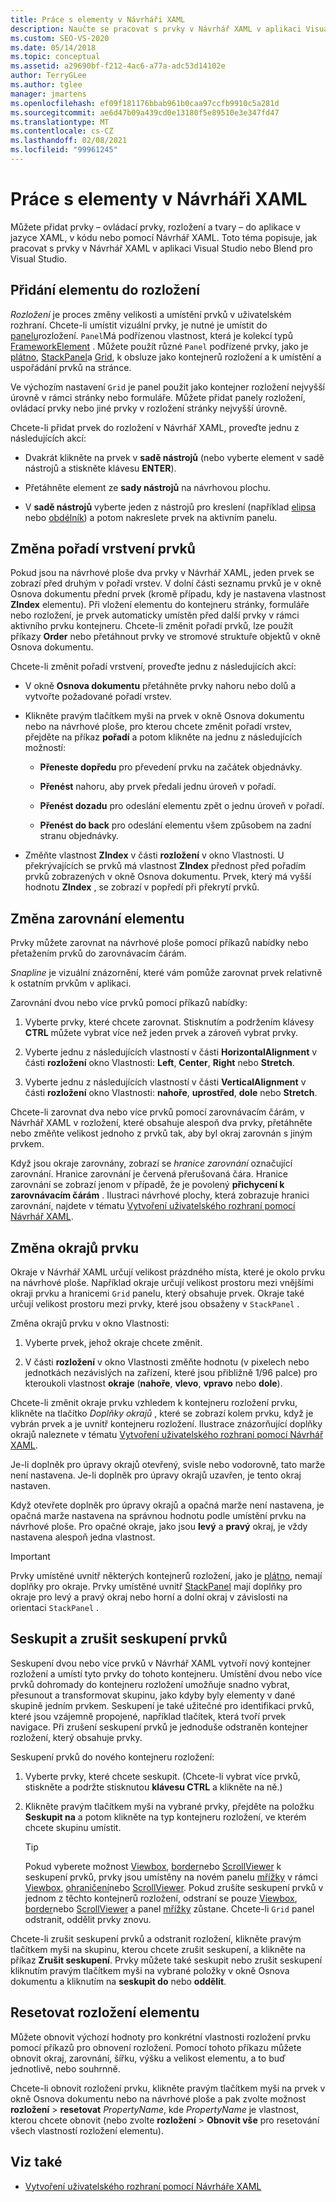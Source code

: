 ```yaml
---
title: Práce s elementy v Návrháři XAML
description: Naučte se pracovat s prvky v Návrhář XAML v aplikaci Visual Studio nebo Blend pro Visual Studio.
ms.custom: SEO-VS-2020
ms.date: 05/14/2018
ms.topic: conceptual
ms.assetid: a29690bf-f212-4ac6-a77a-adc53d14102e
author: TerryGLee
ms.author: tglee
manager: jmartens
ms.openlocfilehash: ef09f181176bbab961b0caa97ccfb9910c5a281d
ms.sourcegitcommit: ae6d47b09a439cd0e13180f5e89510e3e347fd47
ms.translationtype: MT
ms.contentlocale: cs-CZ
ms.lasthandoff: 02/08/2021
ms.locfileid: "99961245"
---
```

# <a name="work-with-elements-in-xaml-designer"></a>Práce s elementy v Návrháři XAML

Můžete přidat prvky – ovládací prvky, rozložení a tvary – do aplikace v jazyce XAML, v kódu nebo pomocí Návrhář XAML. Toto téma popisuje, jak pracovat s prvky v Návrhář XAML v aplikaci Visual Studio nebo Blend pro Visual Studio.

## <a name="add-an-element-to-a-layout"></a>Přidání elementu do rozložení

*Rozložení* je proces změny velikosti a umístění prvků v uživatelském rozhraní. Chcete-li umístit vizuální prvky, je nutné je umístit do [panelu](xref:Windows.UI.Xaml.Controls.Panel)rozložení. `Panel`Má podřízenou vlastnost, která je kolekcí typů [FrameworkElement](xref:Windows.UI.Xaml.FrameworkElement) . Můžete použít různé `Panel` podřízené prvky, jako je [plátno](xref:Windows.UI.Xaml.Controls.Canvas), [StackPanel](xref:Windows.UI.Xaml.Controls.StackPanel)a [Grid](xref:Windows.UI.Xaml.Controls.Grid), k obsluze jako kontejnerů rozložení a k umístění a uspořádání prvků na stránce.

Ve výchozím nastavení `Grid` je panel použit jako kontejner rozložení nejvyšší úrovně v rámci stránky nebo formuláře. Můžete přidat panely rozložení, ovládací prvky nebo jiné prvky v rozložení stránky nejvyšší úrovně.

Chcete-li přidat prvek do rozložení v Návrhář XAML, proveďte jednu z následujících akcí:

- Dvakrát klikněte na prvek v **sadě nástrojů** (nebo vyberte element v sadě nástrojů a stiskněte klávesu **ENTER**).

- Přetáhněte element ze **sady nástrojů** na návrhovou plochu.

- V **sadě nástrojů** vyberte jeden z nástrojů pro kreslení (například [elipsa](xref:Windows.UI.Xaml.Shapes.Ellipse) nebo [obdélník](xref:Windows.UI.Xaml.Shapes.Rectangle)) a potom nakreslete prvek na aktivním panelu.

## <a name="change-the-layering-order-of-elements"></a>Změna pořadí vrstvení prvků

Pokud jsou na návrhové ploše dva prvky v Návrhář XAML, jeden prvek se zobrazí před druhým v pořadí vrstev. V dolní části seznamu prvků je v okně Osnova dokumentu přední prvek (kromě případu, kdy je nastavena vlastnost **ZIndex** elementu). Při vložení elementu do kontejneru stránky, formuláře nebo rozložení, je prvek automaticky umístěn před další prvky v rámci aktivního prvku kontejneru. Chcete-li změnit pořadí prvků, lze použít příkazy **Order** nebo přetáhnout prvky ve stromové struktuře objektů v okně Osnova dokumentu.

Chcete-li změnit pořadí vrstvení, proveďte jednu z následujících akcí:

- V okně **Osnova dokumentu** přetáhněte prvky nahoru nebo dolů a vytvořte požadované pořadí vrstev.

- Klikněte pravým tlačítkem myši na prvek v okně Osnova dokumentu nebo na návrhové ploše, pro kterou chcete změnit pořadí vrstev, přejděte na příkaz **pořadí** a potom klikněte na jednu z následujících možností:

  - **Přeneste dopředu** pro převedení prvku na začátek objednávky.

  - **Přenést** nahoru, aby prvek předali jednu úroveň v pořadí.

  - **Přenést dozadu** pro odeslání elementu zpět o jednu úroveň v pořadí.

  - **Přenést do back** pro odeslání elementu všem způsobem na zadní stranu objednávky.

- Změňte vlastnost **ZIndex** v části **rozložení** v okno Vlastnosti. U překrývajících se prvků má vlastnost **ZIndex** přednost před pořadím prvků zobrazených v okně Osnova dokumentu. Prvek, který má vyšší hodnotu **ZIndex** , se zobrazí v popředí při překrytí prvků.

## <a name="change-the-alignment-of-an-element"></a>Změna zarovnání elementu

Prvky můžete zarovnat na návrhové ploše pomocí příkazů nabídky nebo přetažením prvků do zarovnávacím čárám.

*Snapline* je vizuální znázornění, které vám pomůže zarovnat prvek relativně k ostatním prvkům v aplikaci.

Zarovnání dvou nebo více prvků pomocí příkazů nabídky:

1. Vyberte prvky, které chcete zarovnat. Stisknutím a podržením klávesy **CTRL** můžete vybrat více než jeden prvek a zároveň vybrat prvky.

2. Vyberte jednu z následujících vlastností v části **HorizontalAlignment** v části **rozložení** okno Vlastnosti: **Left**, **Center**, **Right** nebo **Stretch**.

3. Vyberte jednu z následujících vlastností v části **VerticalAlignment** v části **rozložení** okno Vlastnosti: **nahoře**, **uprostřed**, **dole** nebo **Stretch**.

Chcete-li zarovnat dva nebo více prvků pomocí zarovnávacím čárám, v Návrhář XAML v rozložení, které obsahuje alespoň dva prvky, přetáhněte nebo změňte velikost jednoho z prvků tak, aby byl okraj zarovnán s jiným prvkem.

Když jsou okraje zarovnány, zobrazí se *hranice zarovnání* označující zarovnání. Hranice zarovnání je červená přerušovaná čára. Hranice zarovnání se zobrazí jenom v případě, že je povolený **přichycení k zarovnávacím čárám** . Ilustraci návrhové plochy, která zobrazuje hranici zarovnání, najdete v tématu [Vytvoření uživatelského rozhraní pomocí Návrhář XAML](../xaml-tools/creating-a-ui-by-using-xaml-designer-in-visual-studio.md).

## <a name="change-an-elements-margins"></a>Změna okrajů prvku

Okraje v Návrhář XAML určují velikost prázdného místa, které je okolo prvku na návrhové ploše. Například okraje určují velikost prostoru mezi vnějšími okraji prvku a hranicemi  `Grid` panelu, který obsahuje prvek. Okraje také určují velikost prostoru mezi prvky, které jsou obsaženy v `StackPanel` .

Změna okrajů prvku v okno Vlastnosti:

1. Vyberte prvek, jehož okraje chcete změnit.

2. V části **rozložení** v okno Vlastnosti změňte hodnotu (v pixelech nebo jednotkách nezávislých na zařízení, které jsou přibližně 1/96 palce) pro kteroukoli vlastnost **okraje** (**nahoře**, **vlevo**, **vpravo** nebo **dole**).

Chcete-li změnit okraje prvku vzhledem k kontejneru rozložení prvku, klikněte na tlačítko *Doplňky okrajů* , které se zobrazí kolem prvku, když je vybrán prvek a je uvnitř kontejneru rozložení. Ilustrace znázorňující doplňky okrajů naleznete v tématu [Vytvoření uživatelského rozhraní pomocí Návrhář XAML](../xaml-tools/creating-a-ui-by-using-xaml-designer-in-visual-studio.md).

Je-li doplněk pro úpravy okrajů otevřený, svisle nebo vodorovně, tato marže není nastavena. Je-li doplněk pro úpravy okrajů uzavřen, je tento okraj nastaven.

Když otevřete doplněk pro úpravy okrajů a opačná marže není nastavena, je opačná marže nastavena na správnou hodnotu podle umístění prvku na návrhové ploše. Pro opačné okraje, jako jsou **levý** a **pravý** okraj, je vždy nastavena alespoň jedna vlastnost.

> [!IMPORTANT]
> Prvky umístěné uvnitř některých kontejnerů rozložení, jako je [plátno](xref:Windows.UI.Xaml.Controls.Canvas), nemají doplňky pro okraje. Prvky umístěné uvnitř [StackPanel](xref:Windows.UI.Xaml.Controls.StackPanel) mají doplňky pro okraje pro levý a pravý okraj nebo horní a dolní okraj v závislosti na orientaci `StackPanel` .

## <a name="group-and-ungroup-elements"></a>Seskupit a zrušit seskupení prvků

Seskupení dvou nebo více prvků v Návrhář XAML vytvoří nový kontejner rozložení a umístí tyto prvky do tohoto kontejneru. Umístění dvou nebo více prvků dohromady do kontejneru rozložení umožňuje snadno vybrat, přesunout a transformovat skupinu, jako kdyby byly elementy v dané skupině jedním prvkem. Seskupení je také užitečné pro identifikaci prvků, které jsou vzájemně propojené, například tlačítek, která tvoří prvek navigace. Při zrušení seskupení prvků je jednoduše odstraněn kontejner rozložení, který obsahuje prvky.

Seskupení prvků do nového kontejneru rozložení:

1. Vyberte prvky, které chcete seskupit. (Chcete-li vybrat více prvků, stiskněte a podržte stisknutou **klávesu CTRL** a klikněte na ně.)

2. Klikněte pravým tlačítkem myši na vybrané prvky, přejděte na položku **Seskupit na** a potom klikněte na typ kontejneru rozložení, ve kterém chcete skupinu umístit.

    > [!TIP]
    > Pokud vyberete možnost [Viewbox](xref:Windows.UI.Xaml.Controls.Viewbox), [border](xref:Windows.UI.Xaml.Controls.Border)nebo [ScrollViewer](xref:Windows.UI.Xaml.Controls.ScrollViewer) k seskupení prvků, prvky jsou umístěny na novém panelu [mřížky](xref:Windows.UI.Xaml.Controls.Grid) v rámci [Viewbox](xref:Windows.UI.Xaml.Controls.Viewbox), [ohraničení](xref:Windows.UI.Xaml.Controls.Border)nebo [ScrollViewer](xref:Windows.UI.Xaml.Controls.ScrollViewer). Pokud zrušíte seskupení prvků v jednom z těchto kontejnerů rozložení, odstraní se pouze [Viewbox](xref:Windows.UI.Xaml.Controls.Viewbox), [border](xref:Windows.UI.Xaml.Controls.Border)nebo [ScrollViewer](xref:Windows.UI.Xaml.Controls.ScrollViewer) a panel [mřížky](xref:Windows.UI.Xaml.Controls.Grid) zůstane. Chcete-li `Grid` panel odstranit, oddělit prvky znovu.

Chcete-li zrušit seskupení prvků a odstranit rozložení, klikněte pravým tlačítkem myši na skupinu, kterou chcete zrušit seskupení, a klikněte na příkaz **Zrušit seskupení**. Prvky můžete také seskupit nebo zrušit seskupení kliknutím pravým tlačítkem myši na vybrané položky v okně Osnova dokumentu a kliknutím na **seskupit do** nebo **oddělit**.

## <a name="reset-the-element-layout"></a>Resetovat rozložení elementu

Můžete obnovit výchozí hodnoty pro konkrétní vlastnosti rozložení prvku pomocí příkazů pro obnovení rozložení. Pomocí tohoto příkazu můžete obnovit okraj, zarovnání, šířku, výšku a velikost elementu, a to buď jednotlivě, nebo souhrnně.

Chcete-li obnovit rozložení prvku, klikněte pravým tlačítkem myši na prvek v okně Osnova dokumentu nebo na návrhové ploše a pak zvolte možnost **rozložení**  >  **resetovat** *PropertyName*, kde *PropertyName* je vlastnost, kterou chcete obnovit (nebo zvolte **rozložení**  >  **Obnovit vše** pro resetování všech vlastností rozložení elementu).

## <a name="see-also"></a>Viz také

- [Vytvoření uživatelského rozhraní pomocí Návrháře XAML](../xaml-tools/creating-a-ui-by-using-xaml-designer-in-visual-studio.md)
